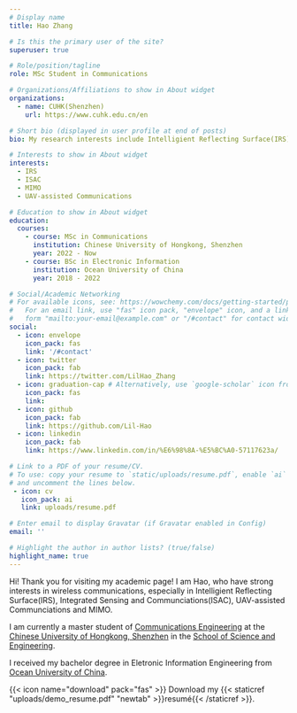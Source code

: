 ```yaml
---
# Display name
title: Hao Zhang

# Is this the primary user of the site?
superuser: true

# Role/position/tagline
role: MSc Student in Communications

# Organizations/Affiliations to show in About widget
organizations:
  - name: CUHK(Shenzhen)
    url: https://www.cuhk.edu.cn/en

# Short bio (displayed in user profile at end of posts)
bio: My research interests include Intelligient Reflecting Surface(IRS), Integrated Sensing and Communciations(ISAC), UAV-assisted Communciations and MIMO.

# Interests to show in About widget
interests:
  - IRS
  - ISAC
  - MIMO
  - UAV-assisted Communications

# Education to show in About widget
education:
  courses:
    - course: MSc in Communications
      institution: Chinese University of Hongkong, Shenzhen
      year: 2022 - Now
    - course: BSc in Electronic Information
      institution: Ocean University of China
      year: 2018 - 2022

# Social/Academic Networking
# For available icons, see: https://wowchemy.com/docs/getting-started/page-builder/#icons
#   For an email link, use "fas" icon pack, "envelope" icon, and a link in the
#   form "mailto:your-email@example.com" or "/#contact" for contact widget.
social:
  - icon: envelope
    icon_pack: fas
    link: '/#contact'
  - icon: twitter
    icon_pack: fab
    link: https://twitter.com/LilHao_Zhang
  - icon: graduation-cap # Alternatively, use `google-scholar` icon from `ai` icon pack
    icon_pack: fas
    link: 
  - icon: github
    icon_pack: fab
    link: https://github.com/Lil-Hao
  - icon: linkedin
    icon_pack: fab
    link: https://www.linkedin.com/in/%E6%98%8A-%E5%BC%A0-57117623a/

# Link to a PDF of your resume/CV.
# To use: copy your resume to `static/uploads/resume.pdf`, enable `ai` icons in `params.toml`,
# and uncomment the lines below.
 - icon: cv
   icon_pack: ai
   link: uploads/resume.pdf

# Enter email to display Gravatar (if Gravatar enabled in Config)
email: ''

# Highlight the author in author lists? (true/false)
highlight_name: true
---
```


Hi! Thank you for visiting my academic page! I am Hao, who have strong interests in wireless communications, especially in Intelligient Reflecting Surface(IRS), Integrated Sensing and Communciations(ISAC), UAV-assisted Communciations and MIMO.

I am currently a master student of [Communications Engineering](https://sse.cuhk.edu.cn/en/page/751) at the [Chinese University of Hongkong, Shenzhen](https://www.cuhk.edu.cn/en) in the [School of Science and Engineering](https://sse.cuhk.edu.cn/en).

I received my bachelor degree in Eletronic Information Engineering from [Ocean University of China](http://eweb.ouc.edu.cn/).

{{< icon name="download" pack="fas" >}} Download my {{< staticref "uploads/demo_resume.pdf" "newtab" >}}resumé{{< /staticref >}}.
